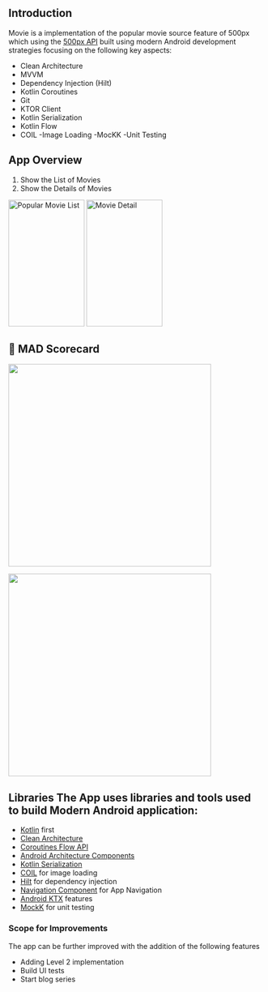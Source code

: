  
## Introduction      
Movie is a implementation of the popular movie source feature of 500px which using the [500px API](https://github.com/500px/legacy-api-documentation) built using modern Android development strategies focusing on the following key aspects:     
- Clean Architecture
- MVVM
- Dependency Injection (Hilt)
- Kotlin Coroutines
- Git
- KTOR Client
- Kotlin Serialization
- Kotlin Flow    
- COIL -Image Loading
-MocKK -Unit Testing
    
## App Overview      
1. Show the List of Movies </br>
2. Show the Details of Movies </br>

<img alt="Popular Movie List" height="250px" width="150px" src="https://user-images.githubusercontent.com/22414106/180618391-855995cb-7e58-48f9-b208-d4268df935e9.png" > <img alt="Movie Detail" height="250px" width="150px" src="https://user-images.githubusercontent.com/22414106/180618394-88bfef8e-e671-4479-bd8b-84e490ae5dff.png" > 
         
 ## 🚀 MAD Scorecard
<img src="https://user-images.githubusercontent.com/22414106/173184347-8ceefbb6-608d-44dd-8113-adff209267e5.png" width="400"></img>

<img src="https://user-images.githubusercontent.com/22414106/173184370-ec7057e9-3db1-4ed3-8a4c-14437e8f67f5.png" width="400"></img>
      
## Libraries The App uses libraries and tools used to build Modern Android application:
- [Kotlin](https://kotlinlang.org/) first
- [Clean Architecture](https://pub.dev/documentation/flutter_clean_architecture/latest/) 
- [Coroutines Flow API](https://kotlinlang.org/docs/reference/coroutines/flow.html)
- [Android Architecture Components](https://developer.android.com/topic/libraries/architecture)
- [Kotlin Serialization](https://kotlinlang.org/docs/serialization.html) 
- [COIL](https://coil-kt.github.io/coil) for image loading
- [Hilt](https://dagger.dev/hilt/) for dependency injection
- [Navigation Component](https://developer.android.com/guide/navigation/) for App Navigation
- [Android KTX](https://developer.android.com/kotlin/ktx) features
- [MockK](https://mockk.io/) for unit testing



### Scope for Improvements        
 The app can be further improved with the addition of the following features
- Adding Level 2 implementation
- Build UI tests
- Start blog series


